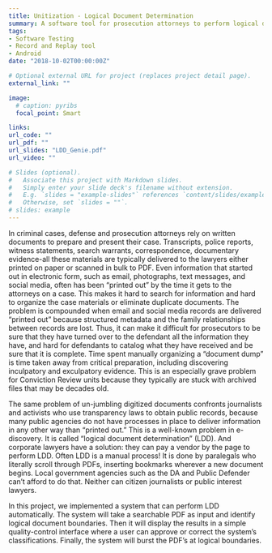 ```yaml
---
title: Unitization - Logical Document Determination
summary: A software tool for prosecution attorneys to perform logical document determination electronically.
tags:
- Software Testing
- Record and Replay tool
- Android
date: "2018-10-02T00:00:00Z"

# Optional external URL for project (replaces project detail page).
external_link: ""

image:
  # caption: pyribs
  focal_point: Smart

links:
url_code: ""
url_pdf: ""
url_slides: "LDD_Genie.pdf"
url_video: ""

# Slides (optional).
#   Associate this project with Markdown slides.
#   Simply enter your slide deck's filename without extension.
#   E.g. `slides = "example-slides"` references `content/slides/example-slides.md`.
#   Otherwise, set `slides = ""`.
# slides: example
---
```


In criminal cases, defense and prosecution attorneys rely on written documents to prepare and present their case. Transcripts, police reports, witness statements, search warrants, correspondence, documentary evidence-all these materials are typically delivered to the lawyers either printed on paper or scanned in bulk to PDF. Even information that started out in electronic form, such as email, photographs, text messages, and social media, often has been “printed out” by the time it gets to the attorneys on a case. This makes it hard to search for information and hard to organize the case materials or eliminate duplicate documents. The problem is compounded when email and social media records are delivered “printed out” because structured metadata and the family relationships between records are lost. Thus, it can make it difficult for prosecutors to be sure that they have turned over to the defendant all the information they have, and hard for defendants to catalog what they have received and be sure that it is complete. Time spent manually organizing a “document dump” is time taken away from critical preparation, including discovering inculpatory and exculpatory evidence. This is an especially grave problem for Conviction Review units because they typically are stuck with archived files that may be decades old.

The same problem of un-jumbling digitized documents confronts journalists and activists who use transparency laws to obtain public records, because many public agencies do not have processes in place to deliver information in any other way than “printed out.” This is a well-known problem in e-discovery. It is called “logical document determination” (LDD). And corporate lawyers have a solution: they can pay a vendor by the page to perform LDD. Often LDD is a manual process! It is done by paralegals who literally scroll through PDFs, inserting bookmarks wherever a new document begins. Local government agencies such as the DA and Public Defender can’t afford to do that. Neither can citizen journalists or public interest lawyers.

In this project, we implemented a system that can perform LDD automatically. The system will take a searchable PDF as input and identify logical document boundaries. Then it will display the results in a simple quality-control interface where a user can approve or correct the system’s classifications. Finally, the system will burst the PDF’s at logical boundaries.

